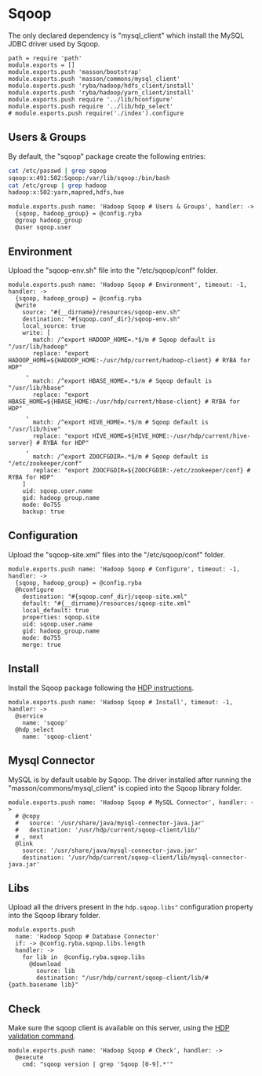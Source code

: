 
# Sqoop

The only declared dependency is "mysql_client" which install the MySQL JDBC
driver used by Sqoop.

    path = require 'path'
    module.exports = []
    module.exports.push 'masson/bootstrap'
    module.exports.push 'masson/commons/mysql_client'
    module.exports.push 'ryba/hadoop/hdfs_client/install'
    module.exports.push 'ryba/hadoop/yarn_client/install'
    module.exports.push require '../lib/hconfigure'
    module.exports.push require '../lib/hdp_select'
    # module.exports.push require('./index').configure

## Users & Groups

By default, the "sqoop" package create the following entries:

```bash
cat /etc/passwd | grep sqoop
sqoop:x:491:502:Sqoop:/var/lib/sqoop:/bin/bash
cat /etc/group | grep hadoop
hadoop:x:502:yarn,mapred,hdfs,hue
```

    module.exports.push name: 'Hadoop Sqoop # Users & Groups', handler: ->
      {sqoop, hadoop_group} = @config.ryba
      @group hadoop_group
      @user sqoop.user

## Environment

Upload the "sqoop-env.sh" file into the "/etc/sqoop/conf" folder.

    module.exports.push name: 'Hadoop Sqoop # Environment', timeout: -1, handler: ->
      {sqoop, hadoop_group} = @config.ryba
      @write
        source: "#{__dirname}/resources/sqoop-env.sh"
        destination: "#{sqoop.conf_dir}/sqoop-env.sh"
        local_source: true
        write: [
           match: /^export HADOOP_HOME=.*$/m # Sqoop default is "/usr/lib/hadoop"
           replace: "export HADOOP_HOME=${HADOOP_HOME:-/usr/hdp/current/hadoop-client} # RYBA for HDP"
         ,
           match: /^export HBASE_HOME=.*$/m # Sqoop default is "/usr/lib/hbase"
           replace: "export HBASE_HOME=${HBASE_HOME:-/usr/hdp/current/hbase-client} # RYBA for HDP"
         ,
           match: /^export HIVE_HOME=.*$/m # Sqoop default is "/usr/lib/hive"
           replace: "export HIVE_HOME=${HIVE_HOME:-/usr/hdp/current/hive-server} # RYBA for HDP"
         ,
           match: /^export ZOOCFGDIR=.*$/m # Sqoop default is "/etc/zookeeper/conf"
           replace: "export ZOOCFGDIR=${ZOOCFGDIR:-/etc/zookeeper/conf} # RYBA for HDP"
        ]
        uid: sqoop.user.name
        gid: hadoop_group.name
        mode: 0o755
        backup: true

## Configuration

Upload the "sqoop-site.xml" files into the "/etc/sqoop/conf" folder.

    module.exports.push name: 'Hadoop Sqoop # Configure', timeout: -1, handler: ->
      {sqoop, hadoop_group} = @config.ryba
      @hconfigure
        destination: "#{sqoop.conf_dir}/sqoop-site.xml"
        default: "#{__dirname}/resources/sqoop-site.xml"
        local_default: true
        properties: sqoop.site
        uid: sqoop.user.name
        gid: hadoop_group.name
        mode: 0o755
        merge: true

## Install

Install the Sqoop package following the [HDP instructions][install].

    module.exports.push name: 'Hadoop Sqoop # Install', timeout: -1, handler: ->
      @service
        name: 'sqoop'
      @hdp_select
        name: 'sqoop-client'

## Mysql Connector

MySQL is by default usable by Sqoop. The driver installed after running the
"masson/commons/mysql_client" is copied into the Sqoop library folder.

    module.exports.push name: 'Hadoop Sqoop # MySQL Connector', handler: ->
      # @copy
      #   source: '/usr/share/java/mysql-connector-java.jar'
      #   destination: '/usr/hdp/current/sqoop-client/lib/'
      # , next
      @link
        source: '/usr/share/java/mysql-connector-java.jar'
        destination: '/usr/hdp/current/sqoop-client/lib/mysql-connector-java.jar'

## Libs

Upload all the drivers present in the `hdp.sqoop.libs"` configuration property into
the Sqoop library folder.

    module.exports.push
      name: 'Hadoop Sqoop # Database Connector'
      if: -> @config.ryba.sqoop.libs.length
      handler: ->
        for lib in  @config.ryba.sqoop.libs
          @download
            source: lib
            destination: "/usr/hdp/current/sqoop-client/lib/#{path.basename lib}"

## Check

Make sure the sqoop client is available on this server, using the [HDP validation
command][validate].

    module.exports.push name: 'Hadoop Sqoop # Check', handler: ->
      @execute
        cmd: "sqoop version | grep 'Sqoop [0-9].*'"

[install]: http://docs.hortonworks.com/HDPDocuments/HDP2/HDP-2.0.9.1/bk_installing_manually_book/content/rpm-chap10-1.html
[validate]: http://docs.hortonworks.com/HDPDocuments/HDP2/HDP-2.0.9.1/bk_installing_manually_book/content/rpm-chap10-4.html
